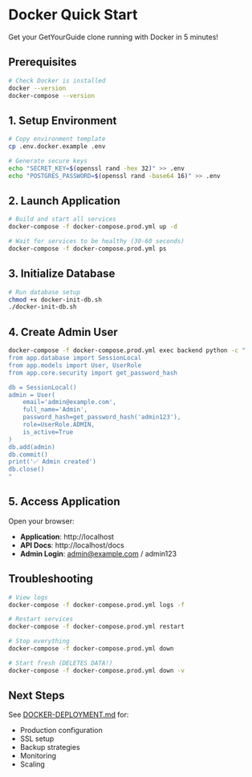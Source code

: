 # Docker Quick Start

Get your GetYourGuide clone running with Docker in 5 minutes!

## Prerequisites

```bash
# Check Docker is installed
docker --version
docker-compose --version
```

## 1. Setup Environment

```bash
# Copy environment template
cp .env.docker.example .env

# Generate secure keys
echo "SECRET_KEY=$(openssl rand -hex 32)" >> .env
echo "POSTGRES_PASSWORD=$(openssl rand -base64 16)" >> .env
```

## 2. Launch Application

```bash
# Build and start all services
docker-compose -f docker-compose.prod.yml up -d

# Wait for services to be healthy (30-60 seconds)
docker-compose -f docker-compose.prod.yml ps
```

## 3. Initialize Database

```bash
# Run database setup
chmod +x docker-init-db.sh
./docker-init-db.sh
```

## 4. Create Admin User

```bash
docker-compose -f docker-compose.prod.yml exec backend python -c "
from app.database import SessionLocal
from app.models import User, UserRole
from app.core.security import get_password_hash

db = SessionLocal()
admin = User(
    email='admin@example.com',
    full_name='Admin',
    password_hash=get_password_hash('admin123'),
    role=UserRole.ADMIN,
    is_active=True
)
db.add(admin)
db.commit()
print('✅ Admin created')
db.close()
"
```

## 5. Access Application

Open your browser:
- **Application**: http://localhost
- **API Docs**: http://localhost/docs
- **Admin Login**: admin@example.com / admin123

## Troubleshooting

```bash
# View logs
docker-compose -f docker-compose.prod.yml logs -f

# Restart services
docker-compose -f docker-compose.prod.yml restart

# Stop everything
docker-compose -f docker-compose.prod.yml down

# Start fresh (DELETES DATA!)
docker-compose -f docker-compose.prod.yml down -v
```

## Next Steps

See [DOCKER-DEPLOYMENT.md](DOCKER-DEPLOYMENT.md) for:
- Production configuration
- SSL setup
- Backup strategies
- Monitoring
- Scaling
